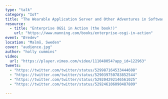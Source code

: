 ```yaml
---
type: "talk"
category: "IoT"
title: "The Wearable Application Server and Other Adventures in Software Engineering"
resource:
  - title: "Enterprise OGSi in Action (the book!)"
    url: "https://www.manning.com/books/enterprise-osgi-in-action"
event: "Øredev"
location: "Malmö, Sweden"
cover: "audience.jpg"
author: "holly cummins"
video:
  url: "https://player.vimeo.com/video/111048054?app_id=122963"
tweets:
  - "https://twitter.com/twitter/status/529987164533444608"
  - "https://twitter.com/twitter/status/529039750783852544"
  - "https://twitter.com/twitter/status/529204292146561025"
  - "https://twitter.com/twitter/status/529246106090487809"

---
```

